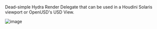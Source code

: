 Dead-simple Hydra Render Delegate that can be used in a Houdini Solaris viewport or OpenUSD's USD View. 

![image](https://github.com/parsaiej/ExampleHydraRenderDelegate/assets/11955370/18cb68c4-fdc0-4f66-ba41-6426dac26e11)
